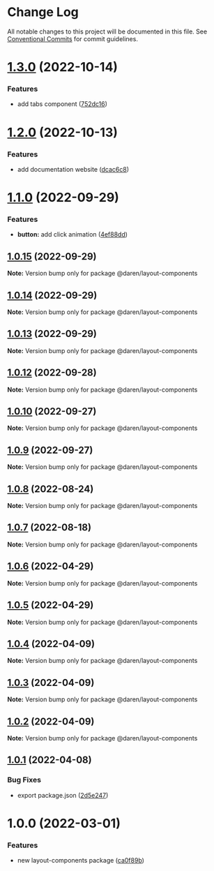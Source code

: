 # Change Log

All notable changes to this project will be documented in this file.
See [Conventional Commits](https://conventionalcommits.org) for commit guidelines.

# [1.3.0](https://github.com/darenmalfait/darenui/compare/@daren/layout-components@1.2.0...@daren/layout-components@1.3.0) (2022-10-14)

### Features

- add tabs component ([752dc16](https://github.com/darenmalfait/darenui/commit/752dc16448f0abe47af1c4f32459cf2ac741a40c))

# [1.2.0](https://github.com/darenmalfait/darenui/compare/@daren/layout-components@1.1.0...@daren/layout-components@1.2.0) (2022-10-13)

### Features

- add documentation website ([dcac6c8](https://github.com/darenmalfait/darenui/commit/dcac6c846bdb6febc3587ab6b3edb0dfdec5a63d))

# [1.1.0](https://github.com/darenmalfait/darenui/compare/@daren/layout-components@1.0.15...@daren/layout-components@1.1.0) (2022-09-29)

### Features

- **button:** add click animation ([4ef88dd](https://github.com/darenmalfait/darenui/commit/4ef88dd88dbcf3411b3bfdd8250323b6e7338fb7))

## [1.0.15](https://github.com/darenmalfait/darenui/compare/@daren/layout-components@1.0.14...@daren/layout-components@1.0.15) (2022-09-29)

**Note:** Version bump only for package @daren/layout-components

## [1.0.14](https://github.com/darenmalfait/darenui/compare/@daren/layout-components@1.0.13...@daren/layout-components@1.0.14) (2022-09-29)

**Note:** Version bump only for package @daren/layout-components

## [1.0.13](https://github.com/darenmalfait/darenui/compare/@daren/layout-components@1.0.12...@daren/layout-components@1.0.13) (2022-09-29)

**Note:** Version bump only for package @daren/layout-components

## [1.0.12](https://github.com/darenmalfait/darenui/compare/@daren/layout-components@1.0.10...@daren/layout-components@1.0.12) (2022-09-28)

**Note:** Version bump only for package @daren/layout-components

## [1.0.10](https://github.com/darenmalfait/darenui/compare/@daren/layout-components@1.0.9...@daren/layout-components@1.0.10) (2022-09-27)

**Note:** Version bump only for package @daren/layout-components

## [1.0.9](https://github.com/darenmalfait/darenui/compare/@daren/layout-components@1.0.8...@daren/layout-components@1.0.9) (2022-09-27)

**Note:** Version bump only for package @daren/layout-components

## [1.0.8](https://github.com/darenmalfait/darenui/compare/@daren/layout-components@1.0.7...@daren/layout-components@1.0.8) (2022-08-24)

**Note:** Version bump only for package @daren/layout-components

## [1.0.7](https://github.com/darenmalfait/darenui/compare/@daren/layout-components@1.0.6...@daren/layout-components@1.0.7) (2022-08-18)

**Note:** Version bump only for package @daren/layout-components

## [1.0.6](https://github.com/darenmalfait/darenui/compare/@daren/layout-components@1.0.5...@daren/layout-components@1.0.6) (2022-04-29)

**Note:** Version bump only for package @daren/layout-components

## [1.0.5](https://github.com/darenmalfait/darenui/compare/@daren/layout-components@1.0.4...@daren/layout-components@1.0.5) (2022-04-29)

**Note:** Version bump only for package @daren/layout-components

## [1.0.4](https://github.com/darenmalfait/darenui/compare/@daren/layout-components@1.0.3...@daren/layout-components@1.0.4) (2022-04-09)

**Note:** Version bump only for package @daren/layout-components

## [1.0.3](https://github.com/darenmalfait/darenui/compare/@daren/layout-components@1.0.2...@daren/layout-components@1.0.3) (2022-04-09)

**Note:** Version bump only for package @daren/layout-components

## [1.0.2](https://github.com/darenmalfait/darenui/compare/@daren/layout-components@1.0.1...@daren/layout-components@1.0.2) (2022-04-09)

**Note:** Version bump only for package @daren/layout-components

## [1.0.1](https://github.com/darenmalfait/darenui/compare/@daren/layout-components@1.0.0...@daren/layout-components@1.0.1) (2022-04-08)

### Bug Fixes

- export package.json ([2d5e247](https://github.com/darenmalfait/darenui/commit/2d5e24797a289b7507666bf67d954fc93be33d8f))

# 1.0.0 (2022-03-01)

### Features

- new layout-components package ([ca0f89b](https://github.com/darenmalfait/darenui/commit/ca0f89b74932101ca733d57901d979f818956995))
